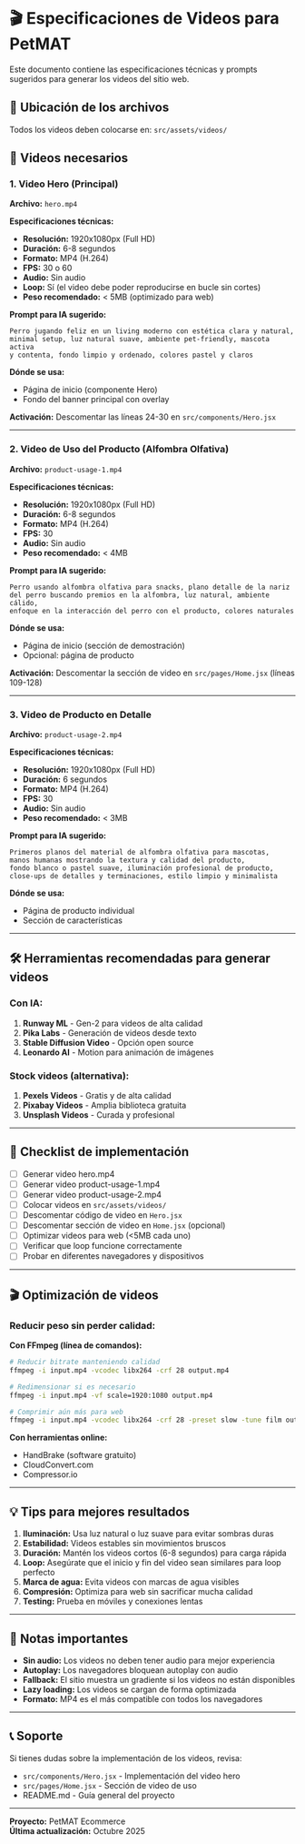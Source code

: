 # 🎬 Especificaciones de Videos para PetMAT

Este documento contiene las especificaciones técnicas y prompts sugeridos para generar los videos del sitio web.

## 📍 Ubicación de los archivos

Todos los videos deben colocarse en: `src/assets/videos/`

## 🎥 Videos necesarios

### 1. Video Hero (Principal)

**Archivo:** `hero.mp4`

**Especificaciones técnicas:**
- **Resolución:** 1920x1080px (Full HD)
- **Duración:** 6-8 segundos
- **Formato:** MP4 (H.264)
- **FPS:** 30 o 60
- **Audio:** Sin audio
- **Loop:** Sí (el video debe poder reproducirse en bucle sin cortes)
- **Peso recomendado:** < 5MB (optimizado para web)

**Prompt para IA sugerido:**
```
Perro jugando feliz en un living moderno con estética clara y natural,
minimal setup, luz natural suave, ambiente pet-friendly, mascota activa
y contenta, fondo limpio y ordenado, colores pastel y claros
```

**Dónde se usa:**
- Página de inicio (componente Hero)
- Fondo del banner principal con overlay

**Activación:**
Descomentar las líneas 24-30 en `src/components/Hero.jsx`

---

### 2. Video de Uso del Producto (Alfombra Olfativa)

**Archivo:** `product-usage-1.mp4`

**Especificaciones técnicas:**
- **Resolución:** 1920x1080px (Full HD)
- **Duración:** 6-8 segundos
- **Formato:** MP4 (H.264)
- **FPS:** 30
- **Audio:** Sin audio
- **Peso recomendado:** < 4MB

**Prompt para IA sugerido:**
```
Perro usando alfombra olfativa para snacks, plano detalle de la nariz
del perro buscando premios en la alfombra, luz natural, ambiente cálido,
enfoque en la interacción del perro con el producto, colores naturales
```

**Dónde se usa:**
- Página de inicio (sección de demostración)
- Opcional: página de producto

**Activación:**
Descomentar la sección de video en `src/pages/Home.jsx` (líneas 109-128)

---

### 3. Video de Producto en Detalle

**Archivo:** `product-usage-2.mp4`

**Especificaciones técnicas:**
- **Resolución:** 1920x1080px (Full HD)
- **Duración:** 6 segundos
- **Formato:** MP4 (H.264)
- **FPS:** 30
- **Audio:** Sin audio
- **Peso recomendado:** < 3MB

**Prompt para IA sugerido:**
```
Primeros planos del material de alfombra olfativa para mascotas,
manos humanas mostrando la textura y calidad del producto,
fondo blanco o pastel suave, iluminación profesional de producto,
close-ups de detalles y terminaciones, estilo limpio y minimalista
```

**Dónde se usa:**
- Página de producto individual
- Sección de características

---

## 🛠️ Herramientas recomendadas para generar videos

### Con IA:
1. **Runway ML** - Gen-2 para videos de alta calidad
2. **Pika Labs** - Generación de videos desde texto
3. **Stable Diffusion Video** - Opción open source
4. **Leonardo AI** - Motion para animación de imágenes

### Stock videos (alternativa):
1. **Pexels Videos** - Gratis y de alta calidad
2. **Pixabay Videos** - Amplia biblioteca gratuita
3. **Unsplash Videos** - Curada y profesional

---

## 📝 Checklist de implementación

- [ ] Generar video hero.mp4
- [ ] Generar video product-usage-1.mp4
- [ ] Generar video product-usage-2.mp4
- [ ] Colocar videos en `src/assets/videos/`
- [ ] Descomentar código de video en `Hero.jsx`
- [ ] Descomentar sección de video en `Home.jsx` (opcional)
- [ ] Optimizar videos para web (<5MB cada uno)
- [ ] Verificar que loop funcione correctamente
- [ ] Probar en diferentes navegadores y dispositivos

---

## 🎬 Optimización de videos

### Reducir peso sin perder calidad:

**Con FFmpeg (línea de comandos):**

```bash
# Reducir bitrate manteniendo calidad
ffmpeg -i input.mp4 -vcodec libx264 -crf 28 output.mp4

# Redimensionar si es necesario
ffmpeg -i input.mp4 -vf scale=1920:1080 output.mp4

# Comprimir aún más para web
ffmpeg -i input.mp4 -vcodec libx264 -crf 28 -preset slow -tune film output.mp4
```

**Con herramientas online:**
- HandBrake (software gratuito)
- CloudConvert.com
- Compressor.io

---

## 💡 Tips para mejores resultados

1. **Iluminación:** Usa luz natural o luz suave para evitar sombras duras
2. **Estabilidad:** Videos estables sin movimientos bruscos
3. **Duración:** Mantén los videos cortos (6-8 segundos) para carga rápida
4. **Loop:** Asegúrate que el inicio y fin del video sean similares para loop perfecto
5. **Marca de agua:** Evita videos con marcas de agua visibles
6. **Compresión:** Optimiza para web sin sacrificar mucha calidad
7. **Testing:** Prueba en móviles y conexiones lentas

---

## 🚨 Notas importantes

- **Sin audio:** Los videos no deben tener audio para mejor experiencia
- **Autoplay:** Los navegadores bloquean autoplay con audio
- **Fallback:** El sitio muestra un gradiente si los videos no están disponibles
- **Lazy loading:** Los videos se cargan de forma optimizada
- **Formato:** MP4 es el más compatible con todos los navegadores

---

## 📞 Soporte

Si tienes dudas sobre la implementación de los videos, revisa:
- `src/components/Hero.jsx` - Implementación del video hero
- `src/pages/Home.jsx` - Sección de video de uso
- README.md - Guía general del proyecto

---

**Proyecto:** PetMAT Ecommerce  
**Última actualización:** Octubre 2025



